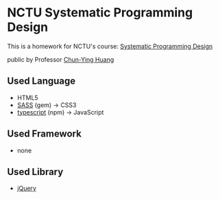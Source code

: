 # NCTU Systematic Programming Design
This is a homework for NCTU's course: [Systematic Programming Design](http://people.cs.nctu.edu.tw/~chuang/courses/softdev/)

public by Professor [Chun-Ying Huang](http://people.cs.nctu.edu.tw/~chuang/)

## Used Language
- HTML5
- [SASS](http://sass-lang.com/) (gem) -> CSS3
- [typescript](https://www.typescriptlang.org/) (npm) -> JavaScript

## Used Framework
- none

## Used Library
- [jQuery](https://jquery.com/)